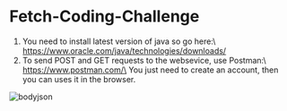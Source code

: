 # Fetch-Coding-Challenge
1) You need to install latest version of java so go here:\ https://www.oracle.com/java/technologies/downloads/
2) To send POST and GET requests to the websevice, use Postman:\ https://www.postman.com/\
You just need to create an account, then you can uses it in the browser.


![bodyjson](https://user-images.githubusercontent.com/36714045/134413141-735d94ea-2b9e-4694-a131-636e8966a6d4.PNG)
